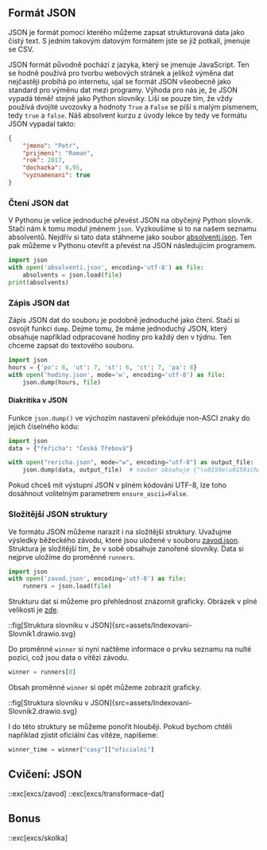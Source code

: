 ## Formát JSON

JSON je formát pomocí kterého můžeme zapsat strukturovaná data jako čistý text. S jedním takovým datovým formátem jste se již potkali, jmenuje se CSV.

JSON formát původně pochází z jazyka, který se jmenuje JavaScript. Ten se hodně používá pro tvorbu webových stránek a jelikož výměna dat nejčastěji probíhá po internetu, ujal se formát JSON všeobecně jako standard pro výměnu dat mezi programy. Výhoda pro nás je, že JSON vypadá téměř stejně jako Python slovníky. Liší se pouze tím, že vždy používá dvojité uvozovky a hodnoty `True` a `False` se píší s malým písmenem, tedy `true` a `false`. Náš absolvent kurzu z úvody lekce by tedy ve formátu JSON vypadal takto:

```json
{
    "jmeno": "Petr",
    "prijmeni": "Roman",
    "rok": 2017,
    "dochazka": 0.95,
    "vyznamenani": true
}
```

### Čtení JSON dat

V Pythonu je velice jednoduché převést JSON na obyčejný Python slovník. Stačí nám k tomu modul jménem `json`. Vyzkoušíme si to na našem seznamu absolventů. Nejdřív si tato data stáhneme jako soubor [absolventi.json](assets/absolventi.json). Ten pak můžeme v Pythonu otevřít a převést na JSON následujícím programem.

```py
import json
with open('absolventi.json', encoding='utf-8') as file:
    absolvents = json.load(file)
print(absolvents)
```

### Zápis JSON dat

Zápis JSON dat do souboru je podobně jednoduché jako čtení. Stačí si osvojit funkci `dump`. Dejme tomu, že máme jednoduchý JSON, který obsahuje například odpracované hodiny pro každý den v týdnu. Ten chceme zapsat do textového souboru.

```py
import json
hours = {'po': 8, 'ut': 7, 'st': 6, 'ct': 7, 'pa': 8}
with open('hodiny.json', mode='w', encoding='utf-8') as file:
    json.dump(hours, file)
```

#### Diakritika v JSON

Funkce `json.dump()` ve výchozím nastavení překóduje non-ASCI znaky do jejich číselného kódu:

```py
import json
data = {"řeřicha": "Česká Třebová"}

with open("rericha.json", mode="w", encoding="utf-8") as output_file:
    json.dump(data, output_file)  # soubor obsahuje {"\u0159e\u0159icha": "\u010cesk\u00e1 T\u0159ebov\u00e1"}
```

Pokud chceš mít výstupní JSON v plném kódování UTF-8, lze toho dosáhnout volitelným parametrem `ensure_ascii=False`.


### Složitější JSON struktury

Ve formátu JSON můžeme narazit i na složitější struktury. Uvažujme výsledky běžeckého závodu, které jsou uložené v souboru [zavod.json](assets/zavod.json). Struktura je složitější tím, že v sobě obsahuje zanořené slovníky. Data si nejprve uložíme do proměnné `runners`.

```py
import json
with open('zavod.json', encoding='utf-8') as file:
    runners = json.load(file)
```

Strukturu dat si můžeme pro přehlednost znázornit graficky. Obrázek v plné velikosti je [zde](assets/Indexovani-Slovnik1.drawio.svg).

::fig[Struktura slovníku v JSON]{src=assets/Indexovani-Slovnik1.drawio.svg}

Do proměnné `winner` si nyní načtěme informace o prvku seznamu na nulté pozici, což jsou data o vítězi závodu.

```py
winner = runners[0]
```

Obsah proměnné `winner` si opět můžeme zobrazit graficky.

::fig[Struktura slovníku v JSON]{src=assets/Indexovani-Slovnik2.drawio.svg}

I do této struktury se můžeme ponořit hlouběji. Pokud bychom chtěli například zjistit oficiální čas vítěze, napíšeme:

```py
winner_time = winner["casy"]["oficialni"]
```

## Cvičení: JSON
::exc[excs/zavod]
::exc[excs/transformace-dat]

## Bonus
::exc[excs/skolka]
